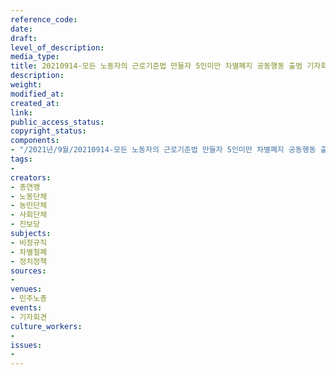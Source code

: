 ```yaml
---
reference_code: 
date: 
draft: 
level_of_description: 
media_type: 
title: 20210914-모든 노동자의 근로기준법 만들자 5인미만 차별폐지 공동행동 출범 기자회견
description: 
weight: 
modified_at: 
created_at: 
link: 
public_access_status: 
copyright_status: 
components:
- "/2021년/9월/20210914-모든 노동자의 근로기준법 만들자 5인미만 차별폐지 공동행동 출범 기자회견/_1D25130.jpg"
tags:
- 
creators:
- 총연맹
- 노동단체
- 농민단체
- 사회단체
- 진보당
subjects:
- 비정규직
- 차별철폐
- 정치정책
sources:
- 
venues:
- 민주노총
events:
- 기자회견
culture_workers:
- 
issues:
- 
---
```

